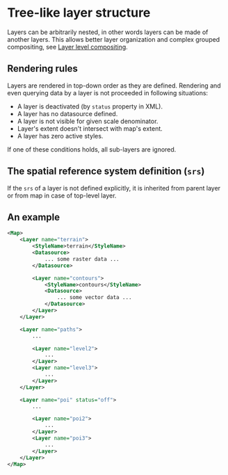 
# Tree-like layer structure

Layers can be arbitrarily nested, in other words layers can be made of another layers. This allows better layer organization and complex grouped compositing, see [Layer level compositing](layer-level-compositing.md).

## Rendering rules

Layers are rendered in top-down order as they are defined. Rendering and even querying data by a layer is not proceeded in following situations:

* A layer is deactivated (by `status` property in XML).
* A layer has no datasource defined.
* A layer is not visible for given scale denominator.
* Layer's extent doesn't intersect with map's extent.
* A layer has zero active styles.

If one of these conditions holds, all sub-layers are ignored.

## The spatial reference system definition (`srs`)

If the `srs` of a layer is not defined explicitly, it is inherited from parent layer or from map in case of top-level layer.

## An example

```xml
<Map>
    <Layer name="terrain">
        <StyleName>terrain</StyleName>
        <Datasource>
            ... some raster data ...
        </Datasource>

        <Layer name="contours">
            <StyleName>contours</StyleName>
            <Datasource>
                ... some vector data ...
            </Datasource>
        </Layer>
    </Layer>

    <Layer name="paths">
        ...

        <Layer name="level2">
            ...
        </Layer>
        <Layer name="level3">
            ...
        </Layer>
    </Layer>

    <Layer name="poi" status="off">
        ...

        <Layer name="poi2">
            ...
        </Layer>
        <Layer name="poi3">
            ...
        </Layer>
    </Layer>
</Map>

```


